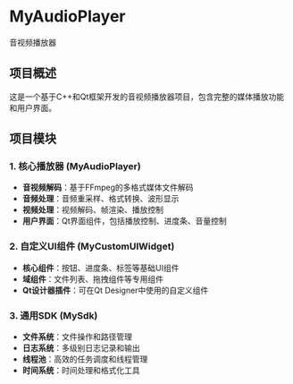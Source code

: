 # MyAudioPlayer
音视频播放器

## 项目概述
这是一个基于C++和Qt框架开发的音视频播放器项目，包含完整的媒体播放功能和用户界面。

## 项目模块
### 1. 核心播放器 (MyAudioPlayer)
- **音视频解码**：基于FFmpeg的多格式媒体文件解码
- **音频处理**：音频重采样、格式转换、波形显示
- **视频处理**：视频解码、帧渲染、播放控制  
- **用户界面**：Qt界面组件，包括播放控制、进度条、音量控制

### 2. 自定义UI组件 (MyCustomUIWidget)
- **核心组件**：按钮、进度条、标签等基础UI组件
- **域组件**：文件列表、拖拽组件等专用组件
- **Qt设计器插件**：可在Qt Designer中使用的自定义组件

### 3. 通用SDK (MySdk)
- **文件系统**：文件操作和路径管理
- **日志系统**：多级别日志记录和输出
- **线程池**：高效的任务调度和线程管理
- **时间系统**：时间处理和格式化工具

